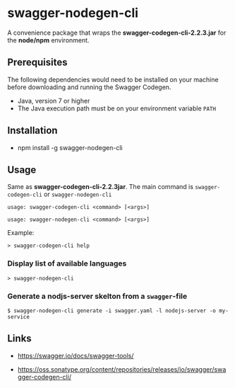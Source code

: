# swagger-nodegen-cli
A convenience package that wraps the **swagger-codegen-cli-2.2.3.jar** for the **node/npm** environment.

## Prerequisites

The following dependencies would need to be installed on your machine before downloading and running the Swagger Codegen.

- Java, version 7 or higher
- The Java execution path must be on your environment variable `PATH`

## Installation 

- npm install -g swagger-nodegen-cli

## Usage

Same as **swagger-codegen-cli-2.2.3jar**.
The main command is `swagger-codegen-cli` or `swagger-nodegen-cli`

`usage: swagger-codegen-cli <command> [<args>]`

`usage: swagger-nodegen-cli <command> [<args>]`

Example:

```console
> swagger-codegen-cli help
```

### Display list of available languages

```console
> swagger-nodegen-cli
```

### Generate a nodjs-server skelton from a `swagger`-file

```console
$ swagger-nodegen-cli generate -i swagger.yaml -l nodejs-server -o my-service
```

## Links

- https://swagger.io/docs/swagger-tools/

- https://oss.sonatype.org/content/repositories/releases/io/swagger/swagger-codegen-cli/
